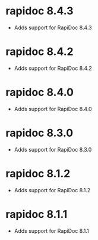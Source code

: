 # rapidoc 8.4.3

- Adds support for RapiDoc 8.4.3


# rapidoc 8.4.2

- Adds support for RapiDoc 8.4.2


# rapidoc 8.4.0

- Adds support for RapiDoc 8.4.0


# rapidoc 8.3.0

- Adds support for RapiDoc 8.3.0


# rapidoc 8.1.2

- Adds support for RapiDoc 8.1.2


# rapidoc 8.1.1

- Adds support for RapiDoc 8.1.1

